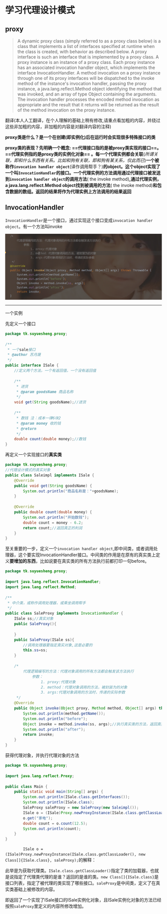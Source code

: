 # 学习代理设计模式

## proxy

> A dynamic proxy class (simply referred to as a proxy class below) is a class that implements a list of interfaces specified at runtime when the class is created, with behavior as described below. A proxy interface is such an interface that is implemented by a proxy class. A proxy instance is an instance of a proxy class. Each proxy instance has an associated invocation handler object, which implements the interface InvocationHandler. A method invocation on a proxy instance through one of its proxy interfaces will be dispatched to the invoke method of the instance's invocation handler, passing the proxy instance, a java.lang.reflect.Method object identifying the method that was invoked, and an array of type Object containing the arguments. The invocation handler processes the encoded method invocation as appropriate and the result that it returns will be returned as the result of the method invocation on the proxy instance.

翻译(本人人工翻译，在个人理解的基础上稍有修改,请重点看加粗的内容，并绕过这些非加粗的内容，非加粗的内容是对翻译内容的注释)

**proxy类是什么？是一个在创建(即实例化)后在运行时会实现很多特殊接口的类**

**proxy类的表现？先明确一个概念: ==代理接口指的是被proxy类实现的接口==。==代理实例指的是proxy类的实例化对象== 。每一个代理实例都会关联**(*所谓关联，即和什么东西有关系。比如和狗有关联，即和狗有某关系，仅此而已*)**一个被称作`invocation handler object`**(译作调用帮手？)**的object。这个object实现了一个叫`InvocationHandler`的接口。一个代理实例的方法调用通过代理接口被发送到`invocation handler object`的调用方法**( the invoke method)**,通过代理实例， a java.lang.reflect.Method object找到被调用的方法**( the invoke method)**和包含数据的数组。返回的结果将作为代理实例上方法调用的结果返回**

## InvocationHandler

`InvocationHandler`是一个接口，通过实现这个接口变成`invocation handler object`。有一个方法叫invoke

![image-20200318013340997](%E4%BB%A3%E7%90%86%E8%AE%BE%E8%AE%A1%E6%A8%A1%E5%BC%8F/image-20200318013340997.png)

<hr>

一个实例

先定义一个接口

```java
package tk.suyuesheng.proxy;

/**
 * 一个sale接口
 * @author 苏月晟
 */
public interface ISale {
    //定义两个方法，一个有返回值，一个没有返回值

    /**
     * 进货
     * @param goodsName 商品名称
     */
    void get(String goodsName);//进货

    /**
     * 数钱 注：成本一律6块2
     * @param money 收的钱
     * @return
     */
    double count(double money);//数钱
}

```

再定义一个实现接口的**真实类**

```java
package tk.suyuesheng.proxy;
//代理设计模式的真实对象
public class Saleimpl implements ISale {
    @Override
    public void get(String goodsName) {
        System.out.println("商品名称是："+goodsName);
    }

    @Override
    public double count(double money) {
        System.out.println("开始数钱");
        double count = money - 6.2;
        return count;//返回真正的利润
    }
}
```

至关重要的一步，定义一个`invocation handler object`,即中间类，或者调用处理器，这个要实现InvocationHandler接口。中间类的作用是在原有的真实类上定义**要增加的东西**，比如说要在真实类的所有方法执行前都打印一句before。

```java
package tk.suyuesheng.proxy;

import java.lang.reflect.InvocationHandler;
import java.lang.reflect.Method;

/**
 * 中介类，或称作调用处理器，或乘坐调用帮手
 */
public class SaleProxy implements InvocationHandler {
    ISale ss;//真实对象
    public SaleProxy(){

    }
    public SaleProxy(ISale ss){
        //调用处理器要指定真实对象,这是必要的
        this.ss=ss;
    }

    /*
        代理逻辑编写的方法：代理对象调用的所有方法都会触发该方法执行
            参数：
                1. proxy:代理对象
                2. method：代理对象调用的方法，被封装为的对象
                3. args:代理对象调用的方法时，传递的实际参数
     */
    @Override
    public Object invoke(Object proxy, Method method, Object[] args) throws Throwable {
        System.out.println(method.getName());
        System.out.println("before");
        Object invoke = method.invoke(ss, args);//执行真实类的方法，返回真实类的返回值,ss是真实类，args是参数
        System.out.println("after");
        return invoke;
    }
}

```

获得代理对象，并执行代理对象的方法

```java
package tk.suyuesheng.proxy;

import java.lang.reflect.Proxy;

public class Main {
    public static void main(String[] args) {
        System.out.println(ISale.class.getInterfaces());
        System.out.println(ISale.class);
        SaleProxy saleProxy = new SaleProxy(new Saleimpl());
        ISale o = (ISale)Proxy.newProxyInstance(ISale.class.getClassLoader(), new Class[]{ISale.class}, saleProxy);
        o.get("家电");
        double count = o.count(12.5);
        System.out.println(count);
    }
}

```

`        ISale o = (ISale)Proxy.newProxyInstance(ISale.class.getClassLoader(), new Class[]{ISale.class}, saleProxy);`的解释：

​	此举是为获取代理类。`ISale.class.getClassLoader()`指定了类的加载器，也就是说指定了代理类代理的是谁？返回的是谁的类。`new Class[]{ISale.class}`是接口列表，指定了被代理的类实现了哪些接口。`saleProxy`是中间类，定义了在真实类基础上被修改的内容。

​	即返回了一个实现了ISale接口的ISale实例化对象，且ISale实例化对象的方法已经按照`saleProxy`里定义的内容所修改增加。



